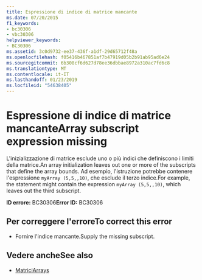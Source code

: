 ```yaml
---
title: Espressione di indice di matrice mancante
ms.date: 07/20/2015
f1_keywords:
- bc30306
- vbc30306
helpviewer_keywords:
- BC30306
ms.assetid: 3c0d9732-ee37-436f-a1df-29d65712f48a
ms.openlocfilehash: f05416b467851af7b47919d05b2b91ab95ad6e24
ms.sourcegitcommit: 6b308cf6d627d78ee36dbbae8972a310ac7fd6c8
ms.translationtype: MT
ms.contentlocale: it-IT
ms.lasthandoff: 01/23/2019
ms.locfileid: "54638405"
---
```

# <a name="array-subscript-expression-missing"></a><span data-ttu-id="d0432-102">Espressione di indice di matrice mancante</span><span class="sxs-lookup"><span data-stu-id="d0432-102">Array subscript expression missing</span></span>
<span data-ttu-id="d0432-103">L'inizializzazione di matrice esclude uno o più indici che definiscono i limiti della matrice.</span><span class="sxs-lookup"><span data-stu-id="d0432-103">An array initialization leaves out one or more of the subscripts that define the array bounds.</span></span> <span data-ttu-id="d0432-104">Ad esempio, l'istruzione potrebbe contenere l'espressione `myArray (5,5,,10)`, che esclude il terzo indice.</span><span class="sxs-lookup"><span data-stu-id="d0432-104">For example, the statement might contain the expression `myArray (5,5,,10)`, which leaves out the third subscript.</span></span>  
  
 <span data-ttu-id="d0432-105">**ID errore:** BC30306</span><span class="sxs-lookup"><span data-stu-id="d0432-105">**Error ID:** BC30306</span></span>  
  
## <a name="to-correct-this-error"></a><span data-ttu-id="d0432-106">Per correggere l'errore</span><span class="sxs-lookup"><span data-stu-id="d0432-106">To correct this error</span></span>  
  
-   <span data-ttu-id="d0432-107">Fornire l'indice mancante.</span><span class="sxs-lookup"><span data-stu-id="d0432-107">Supply the missing subscript.</span></span>  
  
## <a name="see-also"></a><span data-ttu-id="d0432-108">Vedere anche</span><span class="sxs-lookup"><span data-stu-id="d0432-108">See also</span></span>
- [<span data-ttu-id="d0432-109">Matrici</span><span class="sxs-lookup"><span data-stu-id="d0432-109">Arrays</span></span>](../../../visual-basic/programming-guide/language-features/arrays/index.md)
